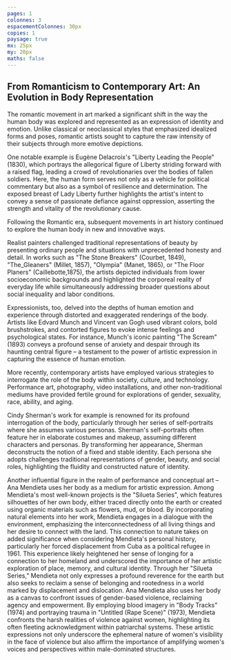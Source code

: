 ```yaml
---
pages: 1
colonnes: 3
espacementColonnes: 30px
copies: 1
paysage: true
mx: 25px
my: 20px
maths: false
---
```


## From Romanticism to Contemporary Art: An Evolution in Body Representation

The romantic movement in art marked a significant shift in the way the human body was explored and represented as an expression of identity and emotion. Unlike classical or neoclassical styles that emphasized idealized forms and poses, romantic artists sought to capture the raw intensity of their subjects through more emotive depictions.

One notable example is Eugène Delacroix's "Liberty Leading the People" (1830), which portrays the allegorical figure of Liberty striding forward with a raised flag, leading a crowd of revolutionaries over the bodies of fallen soldiers. Here, the human form serves not only as a vehicle for political commentary but also as a symbol of resilience and determination. The exposed breast of Lady Liberty further highlights the artist's intent to convey a sense of passionate defiance against oppression, asserting the strength and vitality of the revolutionary cause. 

Following the Romantic era, subsequent movements in art history continued to explore the human body in new and innovative ways.

Realist painters challenged traditional representations of beauty by presenting ordinary people and situations with unprecedented honesty and detail. In works such as "The Stone Breakers" (Courbet, 1849), "The_Gleaners" (Millet, 1857), "Olympia" (Manet, 1865), or "The Floor Planers" (Caillebotte,1875), the artists depicted individuals from lower socioeconomic backgrounds and highlighted the corporeal reality of everyday life while simultaneously addressing broader questions about social inequality and labor conditions.

Expressionists, too, delved into the depths of human emotion and experience through distorted and exaggerated renderings of the body. Artists like Edvard Munch and Vincent van Gogh used vibrant colors, bold brushstrokes, and contorted figures to evoke intense feelings and psychological states. For instance, Munch's iconic painting "The Scream" (1893) conveys a profound sense of anxiety and despair through its haunting central figure – a testament to the power of artistic expression in capturing the essence of human emotion.

More recently, contemporary artists have employed various strategies to interrogate the role of the body within society, culture, and technology. Performance art, photography, video installations, and other non-traditional mediums have provided fertile ground for explorations of gender, sexuality, race, ability, and aging.

Cindy Sherman's work for example is renowned for its profound interrogation of the body, particularly through her series of self-portraits where she assumes various personas. Sherman's self-portraits often feature her in elaborate costumes and makeup, assuming different characters and personas. By transforming her appearance, Sherman deconstructs the notion of a fixed and stable identity. Each persona she adopts challenges traditional representations of gender, beauty, and social roles, highlighting the fluidity and constructed nature of identity.

Another influential figure in the realm of performance and conceptual art – Ana Mendieta uses her body as a medium for artistic expression.
Among Mendieta's most well-known projects is the "Silueta Series", which features silhouettes of her own body, either traced directly onto the earth or created using organic materials such as flowers, mud, or blood. By incorporating natural elements into her work, Mendieta engages in a dialogue with the environment, emphasizing the interconnectedness of all living things and her desire to connect with the land. This connection to nature takes on added significance when considering Mendieta's personal history, particularly her forced displacement from Cuba as a political refugee in 1961. This experience likely heightened her sense of longing for a connection to her homeland and underscored the importance of her artistic exploration of place, memory, and cultural identity. Through her "Silueta Series," Mendieta not only expresses a profound reverence for the earth but also seeks to reclaim a sense of belonging and rootedness in a world marked by displacement and dislocation.
Ana Mendieta also uses her body as a canvas to confront issues of gender-based violence, reclaiming agency and empowerment. 
By employing blood imagery in "Body Tracks" (1974) and portraying trauma in "Untitled (Rape Scene)" (1973), Mendieta confronts the harsh realities of violence against women, highlighting its often fleeting acknowledgment within patriarchal systems. These artistic expressions not only underscore the ephemeral nature of women's visibility in the face of violence but also affirm the importance of amplifying women's voices and perspectives within male-dominated structures.